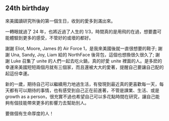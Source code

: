 ## 24th birthday

來美國讀研究所後的第一個生日，收到的愛多到滿出來。

一轉眼就過了 24 年，也將近過了人生的 1/3，時間真的是用飛的在過，想要盡可能體驗到更多的感受，不管好的或壞的都好。

謝謝 Eliot, Moore, James 的 Air Force 1，是我來美國後就一直很想要的鞋子; 謝謝 Una, Sandy, Joy, Liam 給的 NorthFace 後背包，這個也想換很久很久了; 謝謝 Luke 召集了 unite 的人們一起去吃火鍋，真的好愛 unite 裡面的人。是多麽的幸運來美國短短兩個月就有三個家，而且還被大大的愛著，提醒自己要讓自己配的起這份幸運。

新的一歲，期待自己可以繼續用力地過生活，有發現到最近真的更喜歡每一天，每天都有可以期待的事情，也有感受到自己正在前進著，不管是課業、生活、或是 growth as a person，很充實不過也希望自己可以多花點時間在研究，讓自己能夠有個技能帶來更多的影響力去幫助別人。

要做個有生命厚度的人！